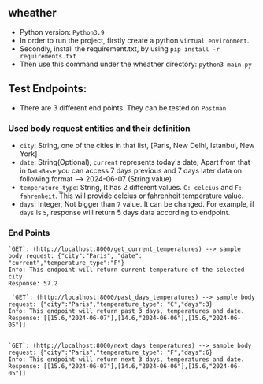 ## wheather
* Python version: `Python3.9`
* In order to run the project, firstly create a python `virtual environment`.
* Secondly, install the requirement.txt, by using `pip install -r requirements.txt`
* Then use this command under the wheather directory: `python3 main.py`

## Test Endpoints:
* There are 3 different end points. They can be tested on `Postman`
### Used body request entities and their definition
* `city`: String, one of the cities in that list, [Paris, New Delhi, Istanbul, New York]
* `date`: String(Optional), `current` represents today's date, Apart from that in `DataBase` you can access 7 days previous and 7 days later data on following format -->  2024-06-07 (String value) 
* `temperature_type`: String, It has 2 different values. `C: celcius` and `F: fahrenheit`. This will provide celcius or fahrenheit temperature value.
* `days`: Integer, Not bigger than `7` value. It can be changed. For example, if `days` is `5`, response will return 5 days data according to endpoint.


### End Points


    `GET`: (http://localhost:8000/get_current_temperatures) --> sample body request: {"city":"Paris", "date": "current","temperature_type":"F"}
    Info: This endpoint will return current temperature of the selected city
    Response: 57.2

     `GET`: (http://localhost:8000/past_days_temperatures) --> sample body request: {"city":"Paris","temperature_type": "C","days":3}
    Info: This endpoint will return past 3 days, temperatures and date.
    Response: [[15.6,"2024-06-07"],[14.6,"2024-06-06"],[15.6,"2024-06-05"]]


    `GET`: (http://localhost:8000/next_days_temperatures) --> sample body request: {"city":"Paris","temperature_type": "F","days":6}
    Info: This endpoint will return next 3 days, temperatures and date.
    Response: [[15.6,"2024-06-07"],[14.6,"2024-06-06"],[15.6,"2024-06-05"]]

    
